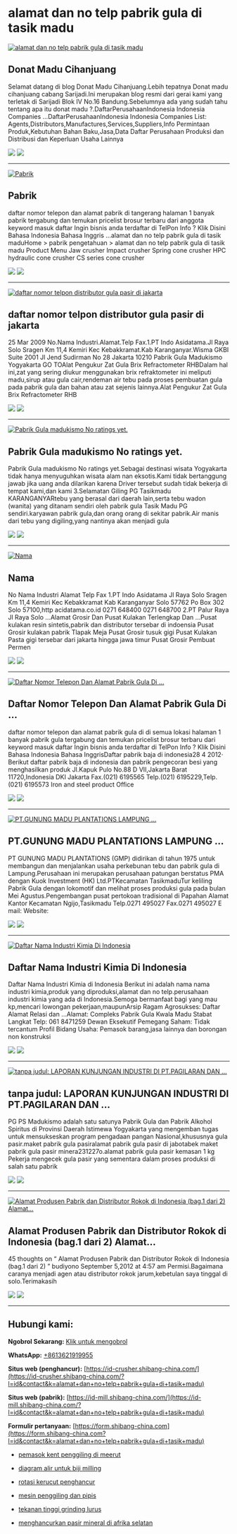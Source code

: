 # alamat dan no telp pabrik gula di tasik madu

<a href="https://swt.shibang-china.com/?l=id&img&k=alamat+dan+no+telp+pabrik+gula+di+tasik+madu" target="_blank">![alamat dan no telp pabrik gula di tasik madu](http://static.shibang-china.com/all-800x300/308.jpg)</a>

## Donat Madu Cihanjuang
Selamat datang di blog Donat Madu Cihanjuang.Lebih tepatnya Donat madu cihanjuang cabang Sarijadi.Ini merupakan blog resmi dari gerai kami yang terletak di Sarijadi Blok IV No.16 Bandung.Sebelumnya ada yang sudah tahu tentang apa itu donat madu ?.DaftarPerusahaanIndonesia Indonesia Companies …DaftarPerusahaanIndonesia Indonesia Companies List: Agents,Distributors,Manufactures,Services,Suppliers,Info Permintaan Produk,Kebutuhan Bahan Baku,Jasa,Data Daftar Perusahaan Produksi dan Distribusi dan Keperluan Usaha Lainnya


<a href="https://whatsapp.shibangsoft.com/WhatsApp.php" target="_blank" title="WhatsApp">![](http://static.shibang-china.com/icon/whatsapp.png)</a> <a href="https://swt.shibang-china.com/?l=id&icon&k=alamat+dan+no+telp+pabrik+gula+di+tasik+madu" target="_blank">![](http://static.shibang-china.com/icon/chat-id.png)</a>

---

<a href="https://swt.shibang-china.com/?l=id&img&k=alamat+dan+no+telp+pabrik+gula+di+tasik+madu" target="_blank">![Pabrik](http://static.shibang-china.com/all-800x300/216.jpg)</a>

## Pabrik
daftar nomor telepon dan alamat pabrik di tangerang halaman 1 banyak pabrik tergabung dan temukan pricelist brosur terbaru dari anggota keyword masuk daftar Ingin bisnis anda terdaftar di TelPon Info ? Klik Disini Bahasa Indonesia Bahasa Inggris …alamat dan no telp pabrik gula di tasik maduHome > pabrik pengetahuan > alamat dan no telp pabrik gula di tasik madu Product Menu Jaw crusher Impact crusher Spring cone crusher HPC hydraulic cone crusher CS series cone crusher


<a href="https://whatsapp.shibangsoft.com/WhatsApp.php" target="_blank" title="WhatsApp">![](http://static.shibang-china.com/icon/whatsapp.png)</a> <a href="https://swt.shibang-china.com/?l=id&icon&k=alamat+dan+no+telp+pabrik+gula+di+tasik+madu" target="_blank">![](http://static.shibang-china.com/icon/chat-id.png)</a>

---

<a href="https://swt.shibang-china.com/?l=id&img&k=alamat+dan+no+telp+pabrik+gula+di+tasik+madu" target="_blank">![daftar nomor telpon distributor gula pasir di jakarta](http://static.shibang-china.com/all-800x300/832.jpg)</a>

## daftar nomor telpon distributor gula pasir di jakarta
25 Mar 2009 No.Nama Industri.Alamat.Telp Fax.1.PT Indo Asidatama.Jl Raya Solo Sragen Km 11,4 Kemiri Kec Kebakkramat.Kab Karanganyar.Wisma GKBI Suite 2001 Jl Jend Sudirman No 28 Jakarta 10210 Pabrik Gula Madukismo Yogyakarta GO TOAlat Pengukur Zat Gula Brix Refractometer RHBDalam hal ini,zat yang sering diukur menggunakan brix refraktometer ini meliputi madu,sirup atau gula cair,rendeman air tebu pada proses pembuatan gula pada pabrik gula dan bahan atau zat sejenis lainnya.Alat Pengukur Zat Gula Brix Refractometer RHB


<a href="https://whatsapp.shibangsoft.com/WhatsApp.php" target="_blank" title="WhatsApp">![](http://static.shibang-china.com/icon/whatsapp.png)</a> <a href="https://swt.shibang-china.com/?l=id&icon&k=alamat+dan+no+telp+pabrik+gula+di+tasik+madu" target="_blank">![](http://static.shibang-china.com/icon/chat-id.png)</a>

---

<a href="https://swt.shibang-china.com/?l=id&img&k=alamat+dan+no+telp+pabrik+gula+di+tasik+madu" target="_blank">![Pabrik Gula madukismo No ratings yet.](http://static.shibang-china.com/all-800x300/92.jpg)</a>

## Pabrik Gula madukismo No ratings yet.
Pabrik Gula madukismo No ratings yet.Sebagai destinasi wisata Yogyakarta tidak hanya menyuguhkan wisata alam nan eksotis.Kami tidak bertanggung jawab jika uang anda dilarikan karena Driver tersebut sudah tidak bekerja di tempat kami,dan kami 3.Selamatan Giling PG Tasikmadu KARANGANYARtebu yang berasal dari daerah lain,serta tebu wadon (wanita) yang ditanam sendiri oleh pabrik gula Tasik Madu PG sendiri.karyawan pabrik gula,dan orang orang di sekitar pabrik.Air manis dari tebu yang digiling,yang nantinya akan menjadi gula


<a href="https://whatsapp.shibangsoft.com/WhatsApp.php" target="_blank" title="WhatsApp">![](http://static.shibang-china.com/icon/whatsapp.png)</a> <a href="https://swt.shibang-china.com/?l=id&icon&k=alamat+dan+no+telp+pabrik+gula+di+tasik+madu" target="_blank">![](http://static.shibang-china.com/icon/chat-id.png)</a>

---

<a href="https://swt.shibang-china.com/?l=id&img&k=alamat+dan+no+telp+pabrik+gula+di+tasik+madu" target="_blank">![Nama](http://static.shibang-china.com/all-800x300/981.jpg)</a>

## Nama
No Nama Industri Alamat Telp Fax 1.PT Indo Asidatama Jl Raya Solo Sragen Km 11,4 Kemiri Kec Kebakkramat Kab Karanganyar Solo 57762 Po Box 302 Solo 57100,http acidatama.co.id 0271 648400 0271 648700 2.PT Palur Raya Jl Raya Solo …Alamat Grosir Dan Pusat Kulakan Terlengkap Dan …Pusat kulakan resin sintetis,pabrik dan distributor tersebar di indoensia Pusat Grosir kulakan pabrik Tlapak Meja Pusat Grosir tusuk gigi Pusat Kulakan Pasta gigi tersebar dari jakarta hingga jawa timur Pusat Grosir Pembuat Permen


<a href="https://whatsapp.shibangsoft.com/WhatsApp.php" target="_blank" title="WhatsApp">![](http://static.shibang-china.com/icon/whatsapp.png)</a> <a href="https://swt.shibang-china.com/?l=id&icon&k=alamat+dan+no+telp+pabrik+gula+di+tasik+madu" target="_blank">![](http://static.shibang-china.com/icon/chat-id.png)</a>

---

<a href="https://swt.shibang-china.com/?l=id&img&k=alamat+dan+no+telp+pabrik+gula+di+tasik+madu" target="_blank">![Daftar Nomor Telepon Dan Alamat Pabrik Gula Di …](http://static.shibang-china.com/all-800x300/1423.jpg)</a>

## Daftar Nomor Telepon Dan Alamat Pabrik Gula Di …
daftar nomor telepon dan alamat pabrik gula di di semua lokasi halaman 1 banyak pabrik gula tergabung dan temukan pricelist brosur terbaru dari keyword masuk daftar Ingin bisnis anda terdaftar di TelPon Info ? Klik Disini Bahasa Indonesia Bahasa InggrisDaftar pabrik baja di indonesia28 4 2012· Berikut daftar pabrik baja di indonesia dan pabrik pengecoran besi yang menghasilkan produk Jl.Kapuk Pulo No.88 D VII,Jakarta Barat 11720,Indonesia DKI Jakarta Fax.(021) 6195565 Telp.(021) 6195229,Telp.(021) 6195573 Iron and steel product Office


<a href="https://whatsapp.shibangsoft.com/WhatsApp.php" target="_blank" title="WhatsApp">![](http://static.shibang-china.com/icon/whatsapp.png)</a> <a href="https://swt.shibang-china.com/?l=id&icon&k=alamat+dan+no+telp+pabrik+gula+di+tasik+madu" target="_blank">![](http://static.shibang-china.com/icon/chat-id.png)</a>

---

<a href="https://swt.shibang-china.com/?l=id&img&k=alamat+dan+no+telp+pabrik+gula+di+tasik+madu" target="_blank">![PT.GUNUNG MADU PLANTATIONS LAMPUNG …](http://static.shibang-china.com/all-800x300/465.jpg)</a>

## PT.GUNUNG MADU PLANTATIONS LAMPUNG …
PT GUNUNG MADU PLANTATIONS (GMP) didirikan di tahun 1975 untuk membangun dan menjalankan usaha perkebunan tebu dan pabrik gula di Lampung.Perusahaan ini merupakan perusahaan patungan berstatus PMA dengan Kuok Investment (HK) Ltd.PTKecamatan TasikmaduTur keliling Pabrik Gula dengan lokomotif dan melihat proses produksi gula pada bulan Mei Agustus.Pengembangan pusat pertokoan tradisional di Papahan Alamat Kantor Kecamatan Ngijo,Tasikmadu Telp.0271 495027 Fax.0271 495027 E mail: Website:


<a href="https://whatsapp.shibangsoft.com/WhatsApp.php" target="_blank" title="WhatsApp">![](http://static.shibang-china.com/icon/whatsapp.png)</a> <a href="https://swt.shibang-china.com/?l=id&icon&k=alamat+dan+no+telp+pabrik+gula+di+tasik+madu" target="_blank">![](http://static.shibang-china.com/icon/chat-id.png)</a>

---

<a href="https://swt.shibang-china.com/?l=id&img&k=alamat+dan+no+telp+pabrik+gula+di+tasik+madu" target="_blank">![Daftar Nama Industri Kimia Di Indonesia](http://static.shibang-china.com/all-800x300/1414.jpg)</a>

## Daftar Nama Industri Kimia Di Indonesia
Daftar Nama Industri Kimia di Indonesia Berikut ini adalah nama nama industri kimia,produk yang diproduksi,alamat dan no telp.perusahaan industri kimia yang ada di Indonesia.Semoga bermanfaat bagi yang mau kp,mencari lowongan pekerjaan,maupunArsip Ragam Agrosukses: Daftar Alamat Relasi dan …Alamat: Compleks Pabrik Gula Kwala Madu Stabat Langkat Telp: 061 8471259 Dewan Eksekutif Pemegang Saham: Tidak tercantum Profil Bidang Usaha: Pemasok barang,jasa lainnya dan borongan non konstruksi


<a href="https://whatsapp.shibangsoft.com/WhatsApp.php" target="_blank" title="WhatsApp">![](http://static.shibang-china.com/icon/whatsapp.png)</a> <a href="https://swt.shibang-china.com/?l=id&icon&k=alamat+dan+no+telp+pabrik+gula+di+tasik+madu" target="_blank">![](http://static.shibang-china.com/icon/chat-id.png)</a>

---

<a href="https://swt.shibang-china.com/?l=id&img&k=alamat+dan+no+telp+pabrik+gula+di+tasik+madu" target="_blank">![tanpa judul: LAPORAN KUNJUNGAN INDUSTRI DI PT.PAGILARAN DAN …](http://static.shibang-china.com/all-800x300/1405.jpg)</a>

## tanpa judul: LAPORAN KUNJUNGAN INDUSTRI DI PT.PAGILARAN DAN …
PG PS Madukismo adalah satu satunya Pabrik Gula dan Pabrik Alkohol Spiritus di Provinsi Daerah Istimewa Yogyakarta yang mengemban tugas untuk mensukseskan program pengadaan pangan Nasional,khususnya gula pasir.maket pabrik gula pasiralamat pabrik gula pasir di jabotabek maket pabrik gula pasir minera231227o.alamat pabrik gula pasir kemasan 1 kg Pekerja mengecek gula pasir yang sementara dalam proses produksi di salah satu pabrik


<a href="https://whatsapp.shibangsoft.com/WhatsApp.php" target="_blank" title="WhatsApp">![](http://static.shibang-china.com/icon/whatsapp.png)</a> <a href="https://swt.shibang-china.com/?l=id&icon&k=alamat+dan+no+telp+pabrik+gula+di+tasik+madu" target="_blank">![](http://static.shibang-china.com/icon/chat-id.png)</a>

---

<a href="https://swt.shibang-china.com/?l=id&img&k=alamat+dan+no+telp+pabrik+gula+di+tasik+madu" target="_blank">![Alamat Produsen Pabrik dan Distributor Rokok di Indonesia (bag.1 dari 2) Alamat…](http://static.shibang-china.com/all-800x300/915.jpg)</a>

## Alamat Produsen Pabrik dan Distributor Rokok di Indonesia (bag.1 dari 2) Alamat…
45 thoughts on “ Alamat Produsen Pabrik dan Distributor Rokok di Indonesia (bag.1 dari 2) ” budiyono September 5,2012 at 4:57 am Permisi.Bagaimana caranya menjadi agen atau distributor rokok jarum,kebetulan saya tinggal di solo.Terimakasih

<a href="https://whatsapp.shibangsoft.com/WhatsApp.php" target="_blank" title="WhatsApp">![](http://static.shibang-china.com/icon/whatsapp.png)</a> <a href="https://swt.shibang-china.com/?l=id&icon&k=alamat+dan+no+telp+pabrik+gula+di+tasik+madu" target="_blank">![](http://static.shibang-china.com/icon/chat-id.png)</a>

---
## Hubungi kami:

**Ngobrol Sekarang:** [Klik untuk mengobrol](https://swt.shibang-china.com?l=id&contact&k=alamat+dan+no+telp+pabrik+gula+di+tasik+madu)

**WhatsApp:**  [+8613621919955](https://whatsapp.shibangsoft.com/WhatsApp.php)

**Situs web (penghancur):** [https://id-crusher.shibang-china.com/](https://id-crusher.shibang-china.com/?l=id&contact&k=alamat+dan+no+telp+pabrik+gula+di+tasik+madu)

**Situs web (pabrik):** [https://id-mill.shibang-china.com/](https://id-mill.shibang-china.com/?l=id&contact&k=alamat+dan+no+telp+pabrik+gula+di+tasik+madu)

**Formulir pertanyaan:** [https://form.shibang-china.com](https://form.shibang-china.com?l=id&contact&k=alamat+dan+no+telp+pabrik+gula+di+tasik+madu)

* [pemasok kent penggiling di meerut](../25/pemasok%20kent%20penggiling%20di%20meerut.md)

* [diagram alir untuk biji milling](../18/diagram%20alir%20untuk%20biji%20milling.md)

* [rotasi kerucut penghancur](../22/rotasi%20kerucut%20penghancur.md)

* [mesin penggiling dan pipis](../25/mesin%20penggiling%20dan%20pipis.md)

* [tekanan tinggi grinding lurus](../28/tekanan%20tinggi%20grinding%20lurus.md)

* [menghancurkan pasir mineral di afrika selatan](../18/menghancurkan%20pasir%20mineral%20di%20afrika%20selatan.md)
